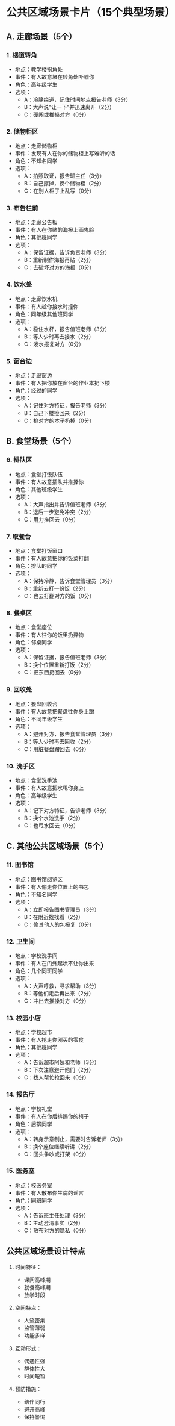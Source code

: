 # 公共区域场景卡片（15个典型场景）

## A. 走廊场景（5个）

### 1. 楼道转角
- 地点：教学楼拐角处
- 事件：有人故意堵在转角处吓唬你
- 角色：高年级学生
- 选项：
  - A：冷静绕道，记住时间地点报告老师（3分）
  - B：大声说"让一下"并迅速离开（2分）
  - C：硬闯或推搡对方（0分）

### 2. 储物柜区
- 地点：走廊储物柜
- 事件：发现有人在你的储物柜上写难听的话
- 角色：不知名同学
- 选项：
  - A：拍照取证，报告班主任（3分）
  - B：自己擦掉，换个储物柜（2分）
  - C：在别人柜子上乱写（0分）

### 3. 布告栏前
- 地点：走廊公告板
- 事件：有人在你贴的海报上画鬼脸
- 角色：其他班同学
- 选项：
  - A：保留证据，告诉负责老师（3分）
  - B：重新制作海报再贴（2分）
  - C：去破坏对方的海报（0分）

### 4. 饮水处
- 地点：走廊饮水机
- 事件：有人趁你接水时撞你
- 角色：同年级其他班同学
- 选项：
  - A：稳住水杯，报告值班老师（3分）
  - B：等人少时再去接水（2分）
  - C：泼水报复对方（0分）

### 5. 窗台边
- 地点：走廊窗边
- 事件：有人把你放在窗台的作业本扔下楼
- 角色：经过的同学
- 选项：
  - A：记住对方特征，报告老师（3分）
  - B：自己下楼捡回来（2分）
  - C：抢对方的本子扔掉（0分）

## B. 食堂场景（5个）

### 6. 排队区
- 地点：食堂打饭队伍
- 事件：有人故意插队并推搡你
- 角色：其他班级学生
- 选项：
  - A：大声指出并告诉值班老师（3分）
  - B：退后一步避免冲突（2分）
  - C：用力推回去（0分）

### 7. 取餐台
- 地点：食堂打饭窗口
- 事件：有人故意把你的饭菜打翻
- 角色：排队的同学
- 选项：
  - A：保持冷静，告诉食堂管理员（3分）
  - B：重新去打一份饭（2分）
  - C：也去打翻对方的饭（0分）

### 8. 餐桌区
- 地点：食堂座位
- 事件：有人往你的饭里扔异物
- 角色：邻桌同学
- 选项：
  - A：保留证据，报告值班老师（3分）
  - B：换个位置重新打饭（2分）
  - C：把东西扔回去（0分）

### 9. 回收处
- 地点：餐盘回收台
- 事件：有人故意把餐盘往你身上蹭
- 角色：不同年级学生
- 选项：
  - A：避开对方，报告食堂管理员（3分）
  - B：等人少时再去回收（2分）
  - C：用脏餐盘蹭回去（0分）

### 10. 洗手区
- 地点：食堂洗手池
- 事件：有人故意把水甩你身上
- 角色：高年级学生
- 选项：
  - A：记下对方特征，告诉老师（3分）
  - B：换个水池洗手（2分）
  - C：也甩水回去（0分）

## C. 其他公共区域场景（5个）

### 11. 图书馆
- 地点：图书馆阅览区
- 事件：有人偷走你位置上的书包
- 角色：不知名同学
- 选项：
  - A：立即报告图书管理员（3分）
  - B：在附近找找看（2分）
  - C：偷其他人的包报复（0分）

### 12. 卫生间
- 地点：学校洗手间
- 事件：有人在门外起哄不让你出来
- 角色：几个同班同学
- 选项：
  - A：大声呼救，寻求帮助（3分）
  - B：等他们走后再出来（2分）
  - C：冲出去推搡对方（0分）

### 13. 校园小店
- 地点：学校超市
- 事件：有人抢走你刚买的零食
- 角色：其他班同学
- 选项：
  - A：告诉超市阿姨和老师（3分）
  - B：下次注意避开他们（2分）
  - C：找人帮忙抢回来（0分）

### 14. 报告厅
- 地点：学校礼堂
- 事件：有人在你后排踢你的椅子
- 角色：后排同学
- 选项：
  - A：转身示意制止，需要时告诉老师（3分）
  - B：换个座位继续听讲（2分）
  - C：回头争吵或打架（0分）

### 15. 医务室
- 地点：校医务室
- 事件：有人散布你生病的谣言
- 角色：同班同学
- 选项：
  - A：告诉班主任处理（3分）
  - B：主动澄清事实（2分）
  - C：散布对方的隐私（0分）

## 公共区域场景设计特点

1. 时间特征：
   - 课间高峰期
   - 就餐高峰期
   - 放学时段

2. 空间特点：
   - 人流密集
   - 监管薄弱
   - 功能多样

3. 互动形式：
   - 偶遇性强
   - 群体性大
   - 时间短暂

4. 预防措施：
   - 结伴同行
   - 避开高峰
   - 保持警惕
